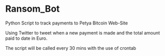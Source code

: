# Ransom_Bot
Python Script to track payments to Petya Bitcoin Web-Site

Using Twitter to tweet when a new payment is made and the total amount paid to date in Euro.

The script will be called every 30 mins with the use of crontab
